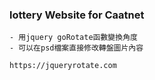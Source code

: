 ### lottery Website for Caatnet

```隨機轉盤抽獎
- 用jquery goRotate函數變換角度
- 可以在psd檔案直接修改轉盤圖片內容

https://jqueryrotate.com
```
